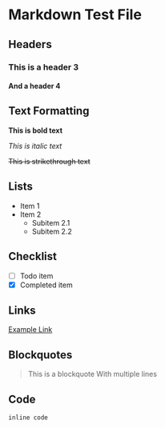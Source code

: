 # Markdown Test File

## Headers

### This is a header 3

#### And a header 4

## Text Formatting

**This is bold text**

_This is italic text_

~~This is strikethrough text~~

## Lists

- Item 1
- Item 2
  - Subitem 2.1
  - Subitem 2.2

## Checklist


- [ ] Todo item
- [x] Completed item

## Links

[Example Link](https://example.com)

## Blockquotes
> This is a blockquote
> With multiple lines

## Code
`inline code`